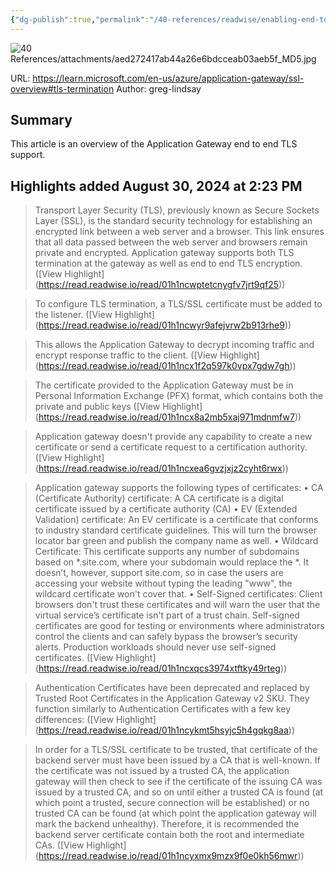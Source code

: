```yaml
---
{"dg-publish":true,"permalink":"/40-references/readwise/enabling-end-to-end-tls-on-azure-application-gateway/","tags":["rw/articles"]}
---
```


![40 References/attachments/aed272417ab44a26e6bdcceab03aeb5f_MD5.jpg](/img/user/40%20References/attachments/aed272417ab44a26e6bdcceab03aeb5f_MD5.jpg)
  
URL: https://learn.microsoft.com/en-us/azure/application-gateway/ssl-overview#tls-termination
Author: greg-lindsay

## Summary

This article is an overview of the Application Gateway end to end TLS support.

## Highlights added August 30, 2024 at 2:23 PM
>Transport Layer Security (TLS), previously known as Secure Sockets Layer (SSL), is the standard security technology for establishing an encrypted link between a web server and a browser. This link ensures that all data passed between the web server and browsers remain private and encrypted. Application gateway supports both TLS termination at the gateway as well as end to end TLS encryption. ([View Highlight] (https://read.readwise.io/read/01h1ncwptetcnygfv7jrt9qf25))


>To configure TLS termination, a TLS/SSL certificate must be added to the listener. ([View Highlight] (https://read.readwise.io/read/01h1ncwyr9afejvrw2b913rhe9))


>This allows the Application Gateway to decrypt incoming traffic and encrypt response traffic to the client. ([View Highlight] (https://read.readwise.io/read/01h1ncx1f2q597k0vpx7gdw7gh))


>The certificate provided to the Application Gateway must be in Personal Information Exchange (PFX) format, which contains both the private and public keys ([View Highlight] (https://read.readwise.io/read/01h1ncx8a2mb5xaj971mdnmfw7))


>Application gateway doesn't provide any capability to create a new certificate or send a certificate request to a certification authority. ([View Highlight] (https://read.readwise.io/read/01h1ncxea6gvzjxjz2cyht6rwx))


>Application gateway supports the following types of certificates:
>• CA (Certificate Authority) certificate: A CA certificate is a digital certificate issued by a certificate authority (CA)
>• EV (Extended Validation) certificate: An EV certificate is a certificate that conforms to industry standard certificate guidelines. This will turn the browser locator bar green and publish the company name as well.
>• Wildcard Certificate: This certificate supports any number of subdomains based on *.site.com, where your subdomain would replace the *. It doesn’t, however, support site.com, so in case the users are accessing your website without typing the leading "www", the wildcard certificate won't cover that.
>• Self-Signed certificates: Client browsers don't trust these certificates and will warn the user that the virtual service’s certificate isn't part of a trust chain. Self-signed certificates are good for testing or environments where administrators control the clients and can safely bypass the browser’s security alerts. Production workloads should never use self-signed certificates. ([View Highlight] (https://read.readwise.io/read/01h1ncxqcs3974xtftky49rteg))


>Authentication Certificates have been deprecated and replaced by Trusted Root Certificates in the Application Gateway v2 SKU. They function similarly to Authentication Certificates with a few key differences: ([View Highlight] (https://read.readwise.io/read/01h1ncykmt5hsyjc5h4gqkg8aa))


>In order for a TLS/SSL certificate to be trusted, that certificate of the backend server must have been issued by a CA that is well-known. If the certificate was not issued by a trusted CA, the application gateway will then check to see if the certificate of the issuing CA was issued by a trusted CA, and so on until either a trusted CA is found (at which point a trusted, secure connection will be established) or no trusted CA can be found (at which point the application gateway will mark the backend unhealthy). Therefore, it is recommended the backend server certificate contain both the root and intermediate CAs. ([View Highlight] (https://read.readwise.io/read/01h1ncyxmx9mzx9f0e0kh56mwr))


